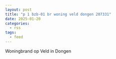 ```yaml
---
layout: post
title: "p 1 bzb-01 br woning veld dongen 207331"
date: 2025-01-20
categories: 
  - rss
tags: 
  - feed
---
```


Woningbrand op Veld in Dongen
